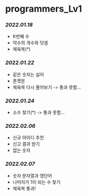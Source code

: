# programmers_Lv1

### _2022.01.18_
- K번째 수
- 약수의 개수와 덧셈
- 체육복(*)

### _2022.01.22_
- 같은 숫자는 싫어
- 폰켓몬
- 체육복 다시 풀어보기 -> 통과 못함...


### _2022.01.24_
- 소수 찾기(*) -> 통과 못함...

### _2022.02.06_
- 신규 아이디 추천
- 신고 결과 받기
- 없는 숫자 

### _2022.02.07_
- 숫자 문자열과 영단어
- 나머지가 1이 되는 수 찾기
- 체육복 통과!
